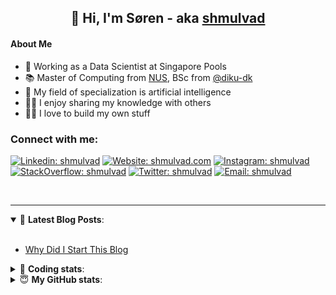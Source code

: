 <h2 align="center">
	👋 Hi, I'm Søren - aka <a href="https://shmulvad.com">shmulvad</a>
</h2>

#### About Me
- 🤖 Working as a Data Scientist at Singapore Pools
- 📚 Master of Computing from [NUS], BSc from [@diku-dk]
- 🧠 My field of specialization is artificial intelligence
- 👨‍🏫 I enjoy sharing my knowledge with others
- 👨‍💻 I love to build my own stuff

### Connect with me:

[![Linkedin: shmulvad](https://img.shields.io/badge/shmulvad-blue?style=flat&logo=Linkedin&logoColor=white)][linkedin]
[![Website: shmulvad.com](https://img.shields.io/badge/shmulvad.com-47CCCC?&style=flat&logo=Google-Chrome&logoColor=white)][website]
[![Instagram: shmulvad](https://img.shields.io/badge/-@shmulvad-purple?style=flat&logo=Instagram&logoColor=white)][instagram]
[![StackOverflow: shmulvad](https://img.shields.io/badge/shmulvad-FE7A16?style=flat&logo=stack-overflow&logoColor=white)][stackOverflow]
[![Twitter: shmulvad](https://img.shields.io/badge/@shmulvad-1ca0f1?style=flat&logo=twitter&logoColor=white)][twitter]
[![Email: shmulvad](https://img.shields.io/badge/shmulvad-D14836?style=flat&logo=gmail&logoColor=white)][mail]

<br />

---

<details open>
 <summary>📕 <b>Latest Blog Posts</b>: </summary>

<br>

<!-- BLOG-POST-LIST:START -->
- [Why Did I Start This Blog](https://shmulvad.com/blog/why-did-start-this-blog)
<!-- BLOG-POST-LIST:END -->

</details>

<!-- --- -->

<details>
 <summary>🤖 <b>Coding stats</b>: </summary>

<br>

NOTE: Doesn't track coding at work or work done in environments such as Jupyter Notebooks.

<!--START_SECTION:waka-->
![Code Time](http://img.shields.io/badge/Code%20Time-1%2C593%20hrs%2048%20mins-blue)

**I'm a Night 🦉** 

```text
🌞 Morning    73 commits     ██░░░░░░░░░░░░░░░░░░░░░░░   8.65% 
🌆 Daytime    270 commits    ████████░░░░░░░░░░░░░░░░░   31.99% 
🌃 Evening    312 commits    █████████░░░░░░░░░░░░░░░░   36.97% 
🌙 Night      189 commits    █████░░░░░░░░░░░░░░░░░░░░   22.39%

```


📊 **This Week I Spent My Time On** 

```text
💬 Programming Languages: 
Other                    1 hr 15 mins        █████████░░░░░░░░░░░░░░░░   39.47% 
Python                   1 hr 8 mins         █████████░░░░░░░░░░░░░░░░   35.75% 
HTML                     46 mins             ██████░░░░░░░░░░░░░░░░░░░   24.61% 
Text                     0 secs              ░░░░░░░░░░░░░░░░░░░░░░░░░   0.17%

🔥 Editors: 
VS Code                  1 hr 33 mins        ████████████░░░░░░░░░░░░░   49.2% 
Zsh                      1 hr 14 mins        █████████░░░░░░░░░░░░░░░░   39.23% 
Sublime Text             22 mins             ███░░░░░░░░░░░░░░░░░░░░░░   11.57%

🐱‍💻 Projects: 
overvaagning-admin       1 hr 14 mins        █████████░░░░░░░░░░░░░░░░   38.96% 
snastack                 48 mins             ██████░░░░░░░░░░░░░░░░░░░   25.55% 
company-scrapers         39 mins             █████░░░░░░░░░░░░░░░░░░░░   20.57% 
Unknown Project          16 mins             ██░░░░░░░░░░░░░░░░░░░░░░░   8.49% 
uncertainty-modelling    5 mins              ░░░░░░░░░░░░░░░░░░░░░░░░░   3.08%

```


 Last Updated on 04/11/2022 18:50:01 UTC
<!--END_SECTION:waka-->

</details>

<!-- --- -->

<details>
 <summary>😇 <b>My GitHub stats</b>: </summary>

<br>

<img align="left" alt="shmulvad's Github Stats" src="https://github-readme-stats.vercel.app/api?username=shmulvad&show_icons=true&hide_border=true" />

</details>



[website]: https://shmulvad.com
[twitter]: https://twitter.com/shmulvad
[linkedin]: https://linkedin.com/in/shmulvad
[instagram]: https://instagram.com/shmulvad
[stackOverflow]: https://stackoverflow.com/users/9248793/shmulvad
[mail]: mailto:shmulvad@gmail.com
[@diku-dk]: https://github.com/diku-dk
[github]: https://github.com/shmulvad
[NUS]: https://www.nus.edu.sg